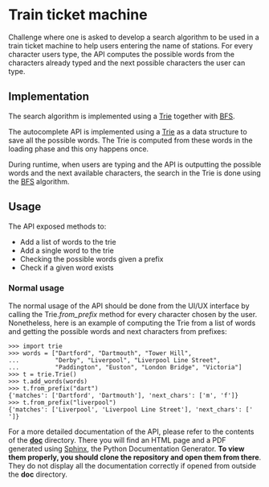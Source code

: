 # Train ticket machine

Challenge where one is asked to develop a search algorithm to be used
in a train ticket machine to help users entering the name of stations.
For every character users type, the API computes the possible words
from the characters already typed and the next possible characters
the user can type.

## Implementation

The search algorithm is implemented using a [Trie](https://en.wikipedia.org/wiki/Trie)
together with [BFS](https://en.wikipedia.org/wiki/Breadth-first_search).

The autocomplete API is implemented using a [Trie](https://en.wikipedia.org/wiki/Trie) as a data structure to save all the possible words. The Trie is computed from these words in the loading phase and this ony happens once.

During runtime, when users are typing and the API is outputting the possible words and the next available characters, the search in the Trie is done using the [BFS](https://en.wikipedia.org/wiki/Breadth-first_search) algorithm.

## Usage

The API exposed methods to:
* Add a list of words to the trie
* Add a single word to the trie
* Checking the possible words given a prefix
* Check if a given word exists

### Normal usage

The normal usage of the API should be done from the UI/UX interface by calling the Trie.*from_prefix* method for every character chosen by the user. Nonetheless, here is an example of computing the Trie from a list of words and getting the possible words and next characters from prefixes:

```
>>> import trie
>>> words = ["Dartford", "Dartmouth", "Tower Hill",
...          "Derby", "Liverpool", "Liverpool Line Street",
...          "Paddington", "Euston", "London Bridge", "Victoria"]
>>> t = trie.Trie()
>>> t.add_words(words)
>>> t.from_prefix("dart")
{'matches': ['Dartford', 'Dartmouth'], 'next_chars': ['m', 'f']}
>>> t.from_prefix("liverpool")
{'matches': ['Liverpool', 'Liverpool Line Street'], 'next_chars': [' ']}
```

For a more detailed documentation of the API, please refer to the contents of the [**doc**](https://github.com/DioPires/train_ticket_machine/tree/master/doc) directory. There you will find an HTML page and a PDF generated using [Sphinx](http://www.sphinx-doc.org/en/stable/), the Python Documentation Generator. **To view them properly, you should clone the repository and open them from there**. They do not display all the documentation correctly if opened from outside the **doc** directory.
